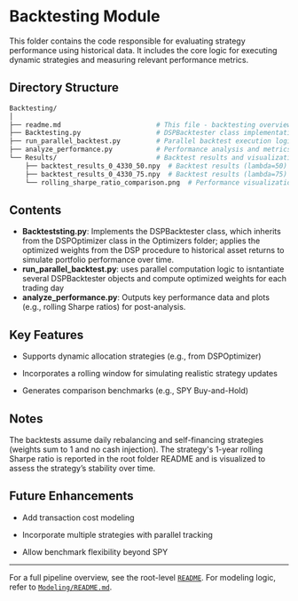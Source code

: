 # Backtesting Module

This folder contains the code responsible for evaluating strategy performance using historical data. It includes the core logic for executing dynamic strategies and measuring relevant performance metrics.

## Directory Structure

```bash
Backtesting/
│
├── readme.md                        # This file - backtesting overview
├── Backtesting.py                   # DSPBacktester class implementation
├── run_parallel_backtest.py         # Parallel backtest execution logic
├── analyze_performance.py           # Performance analysis and metrics
└── Results/                         # Backtest results and visualizations
    ├── backtest_results_0_4330_50.npy  # Backtest results (lambda=50)
    ├── backtest_results_0_4330_75.npy  # Backtest results (lambda=75)
    └── rolling_sharpe_ratio_comparison.png  # Performance visualization
```

## Contents

- **Backteststing.py**: Implements the DSPBacktester class, which inherits from the DSPOptimizer class in the Optimizers folder; applies the optimized weights from the DSP procedure to historical asset returns to simulate portfolio performance over time.
- **run_parallel_backtest.py**: uses parallel computation logic to isntantiate several DSPBacktester objects and compute optimized weights for each trading day
- **analyze_performance.py**: Outputs key performance data and plots (e.g., rolling Sharpe ratios) for post-analysis.

## Key Features

- Supports dynamic allocation strategies (e.g., from DSPOptimizer)

- Incorporates a rolling window for simulating realistic strategy updates

- Generates comparison benchmarks (e.g., SPY Buy-and-Hold)

## Notes

The backtests assume daily rebalancing and self-financing strategies (weights sum to 1 and no cash injection). The strategy's 1-year rolling Sharpe ratio is reported in the root folder README and is visualized to assess the strategy’s stability over time.

## Future Enhancements

- Add transaction cost modeling

- Incorporate multiple strategies with parallel tracking

- Allow benchmark flexibility beyond SPY

---
For a full pipeline overview, see the root-level [`README`](../README.md). For modeling logic, refer to [`Modeling/README.md`](../Modeling/readme.md).
